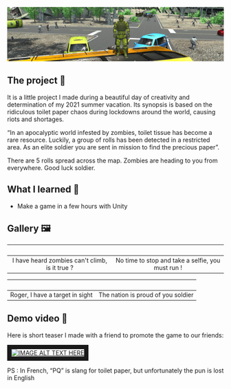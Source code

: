 <img src="Assets/Banner.png" alt="Banner.jpg"/>

## The project 🚀
It is a little project I made during a beautiful day of creativity and determination of my 2021 summer vacation. Its synopsis is based on the ridiculous toilet paper chaos during lockdowns around the world, causing riots and shortages.

“In an apocalyptic world infested by zombies, toilet tissue has become a rare resource. Luckily, a group of rolls has been detected in a restricted area. As an elite soldier you are sent in mission to find the precious paper”.

There are 5 rolls spread across the map. Zombies are heading to you from everywhere. Good luck soldier.


## What I learned 🌟
- Make a game in a few hours with Unity

## Gallery 🖼️
|<img src="Assets/TopOfTheBus.png" alt="" >|<img src="Assets/Run.png" alt="" >|
:-------------------------:|:-------------------------:
|I have heard zombies can't climb, is it true ?|No time to stop and take a selfie, you must run !|

|<img src="Assets/RunTowardsItem.png" alt="" >|<img src="Assets/Victory.png" alt="" >|
:-------------------------:|:-------------------------:
|Roger, I have a target in sight|The nation is proud of you soldier|

## Demo video 🎥
Here is short teaser I made with a friend to promote the game to our friends:

<a href="http://www.youtube.com/watch?feature=player_embedded&v=NKb68moE3SM
" target="_blank"><img src="http://img.youtube.com/vi/NKb68moE3SM/0.jpg" 
alt="IMAGE ALT TEXT HERE" width="240" height="180" border="10" /></a>

PS : In French, “PQ” is slang for toilet paper, but unfortunately the pun is lost in English
